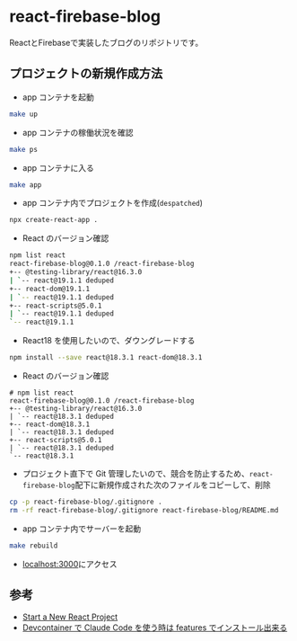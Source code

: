 # react-firebase-blog

ReactとFirebaseで実装したブログのリポジトリです。

## プロジェクトの新規作成方法

- app コンテナを起動

```bash
make up
```

- app コンテナの稼働状況を確認

```bash
make ps
```

- app コンテナに入る

```bash
make app
```

- app コンテナ内でプロジェクトを作成(`despatched`)

```bash
npx create-react-app .
```

- React のバージョン確認

```bash
npm list react
react-firebase-blog@0.1.0 /react-firebase-blog
+-- @testing-library/react@16.3.0
| `-- react@19.1.1 deduped
+-- react-dom@19.1.1
| `-- react@19.1.1 deduped
+-- react-scripts@5.0.1
| `-- react@19.1.1 deduped
`-- react@19.1.1
```

- React18 を使用したいので、ダウングレードする

```bash
npm install --save react@18.3.1 react-dom@18.3.1
```

- React のバージョン確認

```
# npm list react
react-firebase-blog@0.1.0 /react-firebase-blog
+-- @testing-library/react@16.3.0
| `-- react@18.3.1 deduped
+-- react-dom@18.3.1
| `-- react@18.3.1 deduped
+-- react-scripts@5.0.1
| `-- react@18.3.1 deduped
`-- react@18.3.1
```

- プロジェクト直下で Git 管理したいので、競合を防止するため、`react-firebase-blog`配下に新規作成された次のファイルをコピーして、削除

```bash
cp -p react-firebase-blog/.gitignore .
rm -rf react-firebase-blog/.gitignore react-firebase-blog/README.md
```

- app コンテナ内でサーバーを起動

```bash
make rebuild
```

- [localhost:3000](localhost:3000)にアクセス

## 参考

- [Start a New React Project](https://18.react.dev/learn/start-a-new-react-project)
- [Devcontainer で Claude Code を使う時は features でインストール出来る](https://qiita.com/fussy113/items/eba52ac807c060dce379)

